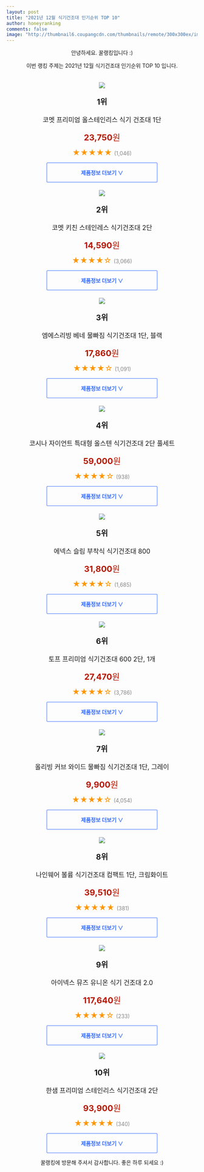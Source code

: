 ```yaml
--- 
layout: post 
title: "2021년 12월 식기건조대 인기순위 TOP 10" 
author: honeyranking 
comments: false 
image: "http://thumbnail6.coupangcdn.com/thumbnails/remote/300x300ex/image/retail/images/55756561515020-9e022281-42f3-4d69-b0ab-875323b8a124.jpg" 
--- 
```

<p style="text-align: center;">안녕하세요. 꿀랭킹입니다 :)</p> <p style="text-align: center;">이번 랭킹 주제는 2021년 12월 식기건조대 인기순위 TOP 10 입니다.</p><center><img src="http://thumbnail6.coupangcdn.com/thumbnails/remote/300x300ex/image/retail/images/55756561515020-9e022281-42f3-4d69-b0ab-875323b8a124.jpg" style="margin-top:20px" /></center> <p style="text-align: center; font-size: 20px"><b>1위</b></p> <p style="text-align: center; font-size: 17px">코멧 프리미엄 올스테인리스 식기 건조대 1단</p> <p style="text-align: center;"><span style="color: #b61800; font-size: 22px;"><b>23,750</b>원</span></p> <p style="text-align: center;"><span style="color: #ff9600; font-size: 20px;">★★★★★ </span><span style="color: #878787;">(1,046)</span></p> <center><a href="https://link.coupang.com/a/hLrPM"> <div style="font-size: 14px; display: inline-block; padding: 15px 90px; color: #346aff; border-radius: 2px; border: 1px solid #346aff; cursor: pointer;"><b>제품정보 더보기 &or;</b></div> </a></center><center><img src="http://thumbnail10.coupangcdn.com/thumbnails/remote/300x300ex/image/retail/images/32709664788926-ffd28452-27a2-478a-81fa-0e1f26d03c04.jpg" style="margin-top:20px" /></center> <p style="text-align: center; font-size: 20px"><b>2위</b></p> <p style="text-align: center; font-size: 17px">코멧 키친 스테인레스 식기건조대 2단</p> <p style="text-align: center;"><span style="color: #b61800; font-size: 22px;"><b>14,590</b>원</span></p> <p style="text-align: center;"><span style="color: #ff9600; font-size: 20px;">★★★★☆ </span><span style="color: #878787;">(3,066)</span></p> <center><a href="https://link.coupang.com/a/hLrPT"> <div style="font-size: 14px; display: inline-block; padding: 15px 90px; color: #346aff; border-radius: 2px; border: 1px solid #346aff; cursor: pointer;"><b>제품정보 더보기 &or;</b></div> </a></center><center><img src="http://thumbnail6.coupangcdn.com/thumbnails/remote/300x300ex/image/retail/images/2019/07/25/20/8/9689bc8c-8ad5-463c-9f39-ddf177cafe24.jpg" style="margin-top:20px" /></center> <p style="text-align: center; font-size: 20px"><b>3위</b></p> <p style="text-align: center; font-size: 17px">엠에스리빙 베네 물빠짐 식기건조대 1단, 블랙</p> <p style="text-align: center;"><span style="color: #b61800; font-size: 22px;"><b>17,860</b>원</span></p> <p style="text-align: center;"><span style="color: #ff9600; font-size: 20px;">★★★★☆ </span><span style="color: #878787;">(1,091)</span></p> <center><a href="https://link.coupang.com/a/hLrPU"> <div style="font-size: 14px; display: inline-block; padding: 15px 90px; color: #346aff; border-radius: 2px; border: 1px solid #346aff; cursor: pointer;"><b>제품정보 더보기 &or;</b></div> </a></center><center><img src="http://thumbnail9.coupangcdn.com/thumbnails/remote/300x300ex/image/retail/images/332496808633823-9539dba4-9cd4-47a6-945f-e4aa29b0ca38.jpg" style="margin-top:20px" /></center> <p style="text-align: center; font-size: 20px"><b>4위</b></p> <p style="text-align: center; font-size: 17px">코시나 자이언트 특대형 올스텐 식기건조대 2단 풀세트</p> <p style="text-align: center;"><span style="color: #b61800; font-size: 22px;"><b>59,000</b>원</span></p> <p style="text-align: center;"><span style="color: #ff9600; font-size: 20px;">★★★★☆ </span><span style="color: #878787;">(938)</span></p> <center><a href="https://link.coupang.com/a/hLrPW"> <div style="font-size: 14px; display: inline-block; padding: 15px 90px; color: #346aff; border-radius: 2px; border: 1px solid #346aff; cursor: pointer;"><b>제품정보 더보기 &or;</b></div> </a></center><center><img src="http://thumbnail8.coupangcdn.com/thumbnails/remote/300x300ex/image/retail/images/2020/03/12/16/6/c7a0bbbe-fdb9-4ddf-bf7a-fb0a30546ec7.jpg" style="margin-top:20px" /></center> <p style="text-align: center; font-size: 20px"><b>5위</b></p> <p style="text-align: center; font-size: 17px">에넥스 슬림 부착식 식기건조대 800</p> <p style="text-align: center;"><span style="color: #b61800; font-size: 22px;"><b>31,800</b>원</span></p> <p style="text-align: center;"><span style="color: #ff9600; font-size: 20px;">★★★★☆ </span><span style="color: #878787;">(1,685)</span></p> <center><a href="https://link.coupang.com/a/hLrPY"> <div style="font-size: 14px; display: inline-block; padding: 15px 90px; color: #346aff; border-radius: 2px; border: 1px solid #346aff; cursor: pointer;"><b>제품정보 더보기 &or;</b></div> </a></center><center><img src="http://thumbnail7.coupangcdn.com/thumbnails/remote/300x300ex/image/product/image/vendoritem/2019/06/24/3076502402/061375d3-3909-4892-b73e-ea5f43870ddb.jpg" style="margin-top:20px" /></center> <p style="text-align: center; font-size: 20px"><b>6위</b></p> <p style="text-align: center; font-size: 17px">토프 프리미엄 식기건조대 600 2단, 1개</p> <p style="text-align: center;"><span style="color: #b61800; font-size: 22px;"><b>27,470</b>원</span></p> <p style="text-align: center;"><span style="color: #ff9600; font-size: 20px;">★★★★☆ </span><span style="color: #878787;">(3,786)</span></p> <center><a href="https://link.coupang.com/a/hLrP2"> <div style="font-size: 14px; display: inline-block; padding: 15px 90px; color: #346aff; border-radius: 2px; border: 1px solid #346aff; cursor: pointer;"><b>제품정보 더보기 &or;</b></div> </a></center><center><img src="http://thumbnail9.coupangcdn.com/thumbnails/remote/300x300ex/image/product/image/vendoritem/2019/01/07/4152711326/21db6536-4ce6-4e2c-ab82-9c2ef88d5de4.jpg" style="margin-top:20px" /></center> <p style="text-align: center; font-size: 20px"><b>7위</b></p> <p style="text-align: center; font-size: 17px">올리빙 커브 와이드 물빠짐 식기건조대 1단, 그레이</p> <p style="text-align: center;"><span style="color: #b61800; font-size: 22px;"><b>9,900</b>원</span></p> <p style="text-align: center;"><span style="color: #ff9600; font-size: 20px;">★★★★☆ </span><span style="color: #878787;">(4,054)</span></p> <center><a href="https://link.coupang.com/a/hLrP3"> <div style="font-size: 14px; display: inline-block; padding: 15px 90px; color: #346aff; border-radius: 2px; border: 1px solid #346aff; cursor: pointer;"><b>제품정보 더보기 &or;</b></div> </a></center><center><img src="http://thumbnail7.coupangcdn.com/thumbnails/remote/300x300ex/image/retail/images/2019/09/05/11/2/a27be219-9ef9-42bc-bdf6-7c8c5fb3303f.jpg" style="margin-top:20px" /></center> <p style="text-align: center; font-size: 20px"><b>8위</b></p> <p style="text-align: center; font-size: 17px">나인웨어 볼륨 식기건조대 컴팩트 1단, 크림화이트</p> <p style="text-align: center;"><span style="color: #b61800; font-size: 22px;"><b>39,510</b>원</span></p> <p style="text-align: center;"><span style="color: #ff9600; font-size: 20px;">★★★★★ </span><span style="color: #878787;">(381)</span></p> <center><a href="https://link.coupang.com/a/hLrP5"> <div style="font-size: 14px; display: inline-block; padding: 15px 90px; color: #346aff; border-radius: 2px; border: 1px solid #346aff; cursor: pointer;"><b>제품정보 더보기 &or;</b></div> </a></center><center><img src="http://thumbnail8.coupangcdn.com/thumbnails/remote/300x300ex/image/retail/images/255996180197067-22b0a5df-3fa1-4934-ae5c-70d9b5346135.png" style="margin-top:20px" /></center> <p style="text-align: center; font-size: 20px"><b>9위</b></p> <p style="text-align: center; font-size: 17px">아이넥스 뮤즈 유니온 식기 건조대 2.0</p> <p style="text-align: center;"><span style="color: #b61800; font-size: 22px;"><b>117,640</b>원</span></p> <p style="text-align: center;"><span style="color: #ff9600; font-size: 20px;">★★★★☆ </span><span style="color: #878787;">(233)</span></p> <center><a href="https://link.coupang.com/a/hLrP7"> <div style="font-size: 14px; display: inline-block; padding: 15px 90px; color: #346aff; border-radius: 2px; border: 1px solid #346aff; cursor: pointer;"><b>제품정보 더보기 &or;</b></div> </a></center><center><img src="http://thumbnail10.coupangcdn.com/thumbnails/remote/300x300ex/image/retail/images/2020/02/26/14/9/0498d91c-dc70-4828-973e-7375387a2be0.jpg" style="margin-top:20px" /></center> <p style="text-align: center; font-size: 20px"><b>10위</b></p> <p style="text-align: center; font-size: 17px">한샘 프리미엄 스테인리스 식기건조대 2단</p> <p style="text-align: center;"><span style="color: #b61800; font-size: 22px;"><b>93,900</b>원</span></p> <p style="text-align: center;"><span style="color: #ff9600; font-size: 20px;">★★★★★ </span><span style="color: #878787;">(340)</span></p> <center><a href="https://link.coupang.com/a/hLrQa"> <div style="font-size: 14px; display: inline-block; padding: 15px 90px; color: #346aff; border-radius: 2px; border: 1px solid #346aff; cursor: pointer;"><b>제품정보 더보기 &or;</b></div> </a></center> <p style="text-align: center;">꿀랭킹에 방문해 주셔서 감사합니다. 좋은 하루 되세요 :)</p>
